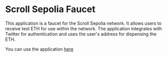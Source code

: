 # Scroll Sepolia Faucet

This application is a faucet for the Scroll Sepolia network. It allows users to receive test ETH for use within the network. The application integrates with Twitter for authentication and uses the user's address for dispensing the ETH.

You can use the application [here](https://scrollsepoliafaucet.com)
